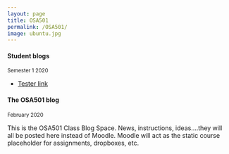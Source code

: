 ```yaml
---
layout: page
title: OSA501
permalink: /OSA501/
image: ubuntu.jpg
---
```


#### Student blogs
<small> Semester 1 2020</small>

* [Tester link](https://nmitresearchmethods.wordpress.com/)

#### The OSA501 blog 
<small>February 2020</small>

This is the OSA501 Class Blog Space. News, instructions, ideas....they will all be posted here instead of Moodle. Moodle will act as the static course placeholder for assignments, dropboxes, etc.
